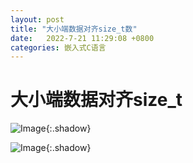 ```yaml
---
layout: post
title: "大小端数据对齐size_t数"
date:   2022-7-21 11:29:08 +0800
categories: 嵌入式C语言
---
```


# 大小端数据对齐size_t





![Image](https://xusenfeng.github.io/myimages/2-6.jpg){:.shadow}

![Image](https://xusenfeng.github.io/myimages/2-7.jpg){:.shadow}



